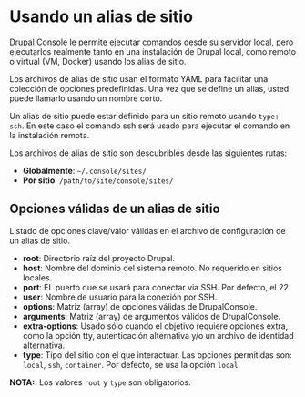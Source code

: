 # Usando un alias de sitio

Drupal Console le permite ejecutar comandos desde su servidor local, pero ejecutarlos realmente tanto en una instalación de Drupal local, como remoto o virtual (VM, Docker) usando los alias de sitio.

Los archivos de alias de sitio usan el formato YAML para facilitar una colección de opciones predefinidas. Una vez que se define un alias, usted puede llamarlo usando un nombre corto.

Un alias de sitio puede estar definido para un sitio remoto usando `type: ssh`. En este caso el comando ssh será usado para ejecutar el comando en la instalación remota.

Los archivos de alias de sitio son descubribles desde las siguientes rutas:

* **Globalmente**: `~/.console/sites/`
* **Por sitio**: `/path/to/site/console/sites/`

## Opciones válidas de un alias de sitio

Listado de opciones clave/valor válidas en el archivo de configuración de un alias de sitio.

* **root**: Directorio raíz del proyecto Drupal.
* **host**: Nombre del dominio del sistema remoto. No requerido en sitios locales.
* **port**: EL puerto que se usará para conectar via SSH. Por defecto, el 22.
* **user**: Nombre de usuario para la conexión por SSH.
* **options**: Matriz (array) de opciones válidas de DrupalConsole.
* **arguments**: Matriz (array) de argumentos válidos de DrupalConsole.
* **extra-options**: Usado sólo cuando el objetivo requiere opciones extra, como la opción tty, autenticación alternativa y/o un archivo de identidad alternativa.
* **type**: Tipo del sitio con el que interactuar. Las opciones permitidas son: `local`, `ssh`, `container`. Por defecto, se usa la opción `local`.

**NOTA:**: Los valores `root` y `type` son obligatorios.
